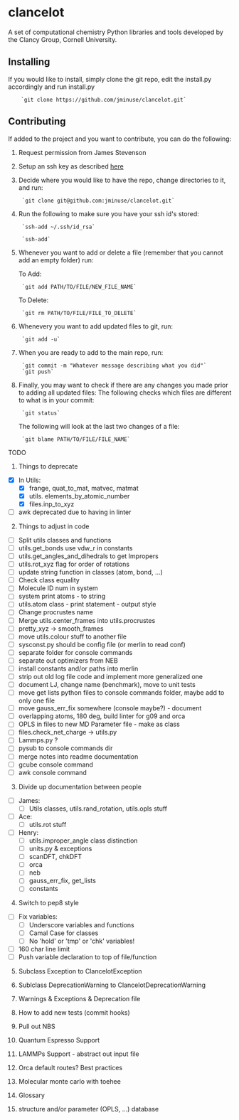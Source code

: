 # clancelot
A set of computational chemistry Python libraries and tools developed by the Clancy Group, Cornell University.

## Installing
If you would like to install, simply clone the git repo, edit the install.py accordingly and run install.py

		`git clone https://github.com/jminuse/clancelot.git`

## Contributing
If added to the project and you want to contribute, you can do the following:

1. Request permission from James Stevenson
2. Setup an ssh key as described [here](https://help.github.com/articles/generating-ssh-keys/)
3. Decide where you would like to have the repo, change directories to it, and run:

		`git clone git@github.com:jminuse/clancelot.git`
4. Run the following to make sure you have your ssh id's stored:

		`ssh-add ~/.ssh/id_rsa`

		`ssh-add`
5. Whenever you want to add or delete a file (remember that you cannot add an empty folder) run:

	To Add:

		`git add PATH/TO/FILE/NEW_FILE_NAME`
	To Delete:

		`git rm PATH/TO/FILE/FILE_TO_DELETE`
6. Whenevery you want to add updated files to git, run:

		`git add -u`
7. When you are ready to add to the main repo, run:

		`git commit -m "Whatever message describing what you did"`
		`git push`
8. Finally, you may want to check if there are any changes you made prior to adding all updated files:
	The following checks which files are different to what is in your commit:
	
		`git status`
	The following will look at the last two changes of a file:
	
		`git blame PATH/TO/FILE/FILE_NAME`


TODO

1. Things to deprecate  

  - [x] In Utils:  
  	- [x] frange, quat_to_mat, matvec, matmat  
  	- [x] utils. elements_by_atomic_number  
  	- [x] files.inp_to_xyz  
  - [ ] awk deprecated due to having in linter  
2. Things to adjust in code  
  - [ ] Split utils classes and functions  
  - [ ] utils.get_bonds use vdw_r in constants  
  - [ ] utils.get_angles_and_dihedrals to get Impropers  
  - [ ] utils.rot_xyz flag for order of rotations  
  - [ ] update string function in classes (atom, bond, ...)  
  - [ ] Check class equality  
  - [ ] Molecule ID num in system  
  - [ ] system print atoms - to string  
  - [ ] utils.atom class - print statement - output style  
  - [ ] Change procrustes name  
  - [ ] Merge utils.center_frames into utils.procrustes  
  - [ ] pretty_xyz -> smooth_frames  
  - [ ] move utils.colour stuff to another file  
  - [ ] sysconst.py should be config file (or merlin to read conf)  
  - [ ] separate folder for console commands  
  - [ ] separate out optimizers from NEB  
  - [ ] install constants and/or paths into merlin  
  - [ ] strip out old log file code and implement more generalized one  
  - [ ] document LJ, change name (benchmark), move to unit tests  
  - [ ] move get lists python files to console commands folder, maybe add to only one file  
  - [ ] move gauss_err_fix somewhere (console maybe?) - document  
  - [ ] overlapping atoms, 180 deg, build linter for g09 and orca  
  - [ ] OPLS in files to new MD Parameter file - make as class  
  - [ ] files.check_net_charge -> utils.py  
  - [ ] Lammps.py ?  
  - [ ] pysub to console commands dir  
  - [ ] merge notes into readme documentation  
  - [ ] gcube console command  
  - [ ] awk console command  
3. Divide up documentation between people  
  - [ ] James:  
  	- [ ] Utils classes, utils.rand_rotation, utils.opls stuff  
  - [ ] Ace:  
  	- [ ] utils.rot stuff  
  - [ ] Henry:  
  	- [ ] utils.improper_angle class distinction  
  	- [ ] units.py & exceptions  
  	- [ ] scanDFT, chkDFT  
  	- [ ] orca  
  	- [ ] neb  
  	- [ ] gauss_err_fix, get_lists  
  	- [ ] constants  
4. Switch to pep8 style  
  - [ ] Fix variables:  
  	- [ ] Underscore variables and functions  
  	- [ ] Camal Case for classes  
  	- [ ] No 'hold' or 'tmp' or 'chk' variables!  
  - [ ] 160 char line limit  
  - [ ] Push variable declaration to top of file/function  
  
5. Subclass Exception to ClancelotException  
6. Sublclass DeprecationWarning to ClancelotDeprecationWarning  
7. Warnings & Exceptions & Deprecation file  
  
8. How to add new tests (commit hooks)  
9. Pull out NBS  
  
10. Quantum Espresso Support  
11. LAMMPs Support - abstract out input file  
12. Orca default routes? Best practices  
13. Molecular monte carlo with toehee  
  
14. Glossary  
15. structure and/or parameter (OPLS, ...) database  
